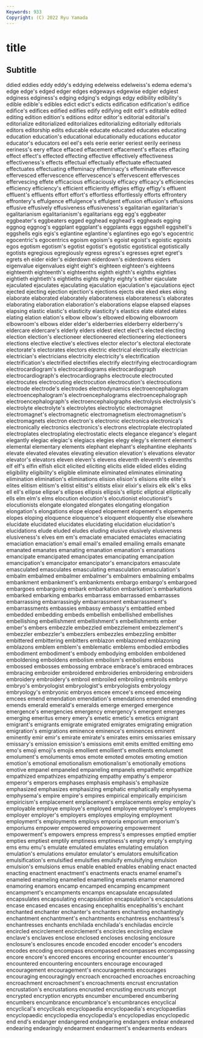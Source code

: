 ```yaml
---
Keywords: 933
Copyright: (C) 2022 Ryu Yamada
---
```



# title

## Subtitle
ddied eddies eddy
eddy's eddying edelweiss edelweiss's edema edema's edge edge's edged edger
edges edgeways edgewise edgier edgiest edginess edginess's edging edging's edgings
edgy edibility edibility's edible edible's edibles edict edict's edicts edification
edification's edifice edifice's edifices edified edifies edify edifying edit edit's
editable edited editing edition edition's editions editor editor's editorial editorial's
editorialize editorialized editorializes editorializing editorially editorials editors editorship edits educable
educate educated educates educating education education's educational educationally educations educator
educator's educators eel eel's eels eerie eerier eeriest eerily eeriness
eeriness's eery efface effaced effacement effacement's effaces effacing effect effect's
effected effecting effective effectively effectiveness effectiveness's effects effectual effectually effectuate
effectuated effectuates effectuating effeminacy effeminacy's effeminate effervesce effervesced effervescence effervescence's
effervescent effervesces effervescing effete efficacious efficaciously efficacy efficacy's efficiencies efficiency
efficiency's efficient efficiently effigies effigy effigy's effluent effluent's effluents effort
effort's effortless effortlessly efforts effrontery effrontery's effulgence effulgence's effulgent effusion
effusion's effusions effusive effusively effusiveness effusiveness's egalitarian egalitarian's egalitarianism egalitarianism's
egalitarians egg egg's eggbeater eggbeater's eggbeaters egged egghead egghead's eggheads
egging eggnog eggnog's eggplant eggplant's eggplants eggs eggshell eggshell's eggshells
egis egis's eglantine eglantine's eglantines ego ego's egocentric egocentric's egocentrics
egoism egoism's egoist egoist's egoistic egoists egos egotism egotism's egotist
egotist's egotistic egotistical egotistically egotists egregious egregiously egress egress's egresses
egret egret's egrets eh eider eider's eiderdown eiderdown's eiderdowns eiders
eigenvalue eigenvalues eight eight's eighteen eighteen's eighteens eighteenth eighteenth's eighteenths
eighth eighth's eighths eighties eightieth eightieth's eightieths eights eighty eighty's
either ejaculate ejaculated ejaculates ejaculating ejaculation ejaculation's ejaculations eject ejected
ejecting ejection ejection's ejections ejects eke eked ekes eking elaborate
elaborated elaborately elaborateness elaborateness's elaborates elaborating elaboration elaboration's elaborations elapse
elapsed elapses elapsing elastic elastic's elasticity elasticity's elastics elate elated
elates elating elation elation's elbow elbow's elbowed elbowing elbowroom elbowroom's
elbows elder elder's elderberries elderberry elderberry's eldercare eldercare's elderly elders
eldest elect elect's elected electing election election's electioneer electioneered electioneering
electioneers elections elective elective's electives elector elector's electoral electorate electorate's
electorates electors electric electrical electrically electrician electrician's electricians electricity electricity's
electrification electrification's electrified electrifies electrify electrifying electrocardiogram electrocardiogram's electrocardiograms electrocardiograph
electrocardiograph's electrocardiographs electrocute electrocuted electrocutes electrocuting electrocution electrocution's electrocutions electrode
electrode's electrodes electrodynamics electroencephalogram electroencephalogram's electroencephalograms electroencephalograph electroencephalograph's electroencephalographs electrolysis
electrolysis's electrolyte electrolyte's electrolytes electrolytic electromagnet electromagnet's electromagnetic electromagnetism electromagnetism's
electromagnets electron electron's electronic electronica electronica's electronically electronics electronics's electrons
electroplate electroplated electroplates electroplating electrostatic elects elegance elegance's elegant elegantly
elegiac elegiac's elegiacs elegies elegy elegy's element element's elemental elementary
elements elephant elephant's elephantine elephants elevate elevated elevates elevating elevation
elevation's elevations elevator elevator's elevators eleven eleven's elevens eleventh eleventh's
elevenths elf elf's elfin elfish elicit elicited eliciting elicits elide
elided elides eliding eligibility eligibility's eligible eliminate eliminated eliminates eliminating
elimination elimination's eliminations elision elision's elisions elite elite's elites elitism
elitism's elitist elitist's elitists elixir elixir's elixirs elk elk's elks
ell ell's ellipse ellipse's ellipses ellipsis ellipsis's elliptic elliptical elliptically
ells elm elm's elms elocution elocution's elocutionist elocutionist's elocutionists elongate
elongated elongates elongating elongation elongation's elongations elope eloped elopement elopement's
elopements elopes eloping eloquence eloquence's eloquent eloquently else elsewhere elucidate
elucidated elucidates elucidating elucidation elucidation's elucidations elude eluded eludes eluding
elusive elusively elusiveness elusiveness's elves em em's emaciate emaciated emaciates
emaciating emaciation emaciation's email email's emailed emailing emails emanate emanated
emanates emanating emanation emanation's emanations emancipate emancipated emancipates emancipating emancipation
emancipation's emancipator emancipator's emancipators emasculate emasculated emasculates emasculating emasculation emasculation's
embalm embalmed embalmer embalmer's embalmers embalming embalms embankment embankment's embankments
embargo embargo's embargoed embargoes embargoing embark embarkation embarkation's embarkations embarked
embarking embarks embarrass embarrassed embarrasses embarrassing embarrassingly embarrassment embarrassment's embarrassments
embassies embassy embassy's embattled embed embedded embedding embeds embellish embellished
embellishes embellishing embellishment embellishment's embellishments ember ember's embers embezzle embezzled
embezzlement embezzlement's embezzler embezzler's embezzlers embezzles embezzling embitter embittered embittering
embitters emblazon emblazoned emblazoning emblazons emblem emblem's emblematic emblems embodied
embodies embodiment embodiment's embody embodying embolden emboldened emboldening emboldens embolism
embolism's embolisms emboss embossed embosses embossing embrace embrace's embraced embraces
embracing embroider embroidered embroideries embroidering embroiders embroidery embroidery's embroil embroiled
embroiling embroils embryo embryo's embryologist embryologist's embryologists embryology embryology's embryonic
embryos emcee emcee's emceed emceeing emcees emend emendation emendation's emendations
emended emending emends emerald emerald's emeralds emerge emerged emergence emergence's
emergencies emergency emergency's emergent emerges emerging emeritus emery emery's emetic
emetic's emetics emigrant emigrant's emigrants emigrate emigrated emigrates emigrating emigration
emigration's emigrations eminence eminence's eminences eminent eminently emir emir's emirate
emirate's emirates emirs emissaries emissary emissary's emission emission's emissions emit
emits emitted emitting emo emo's emoji emoji's emojis emollient emollient's
emollients emolument emolument's emoluments emos emote emoted emotes emoting emotion
emotion's emotional emotionalism emotionalism's emotionally emotions emotive empanel empaneled empaneling
empanels empathetic empathize empathized empathizes empathizing empathy empathy's emperor emperor's
emperors emphases emphasis emphasis's emphasize emphasized emphasizes emphasizing emphatic emphatically
emphysema emphysema's empire empire's empires empirical empirically empiricism empiricism's emplacement
emplacement's emplacements employ employ's employable employe employe's employed employee employee's
employees employer employer's employers employes employing employment employment's employments employs
emporia emporium emporium's emporiums empower empowered empowering empowerment empowerment's empowers
empress empress's empresses emptied emptier empties emptiest emptily emptiness emptiness's
empty empty's emptying ems emu emu's emulate emulated emulates emulating
emulation emulation's emulations emulator emulator's emulators emulsification emulsification's emulsified emulsifies
emulsify emulsifying emulsion emulsion's emulsions emus enable enabled enables enabling
enact enacted enacting enactment enactment's enactments enacts enamel enamel's enameled
enameling enamelled enamelling enamels enamor enamored enamoring enamors encamp encamped
encamping encampment encampment's encampments encamps encapsulate encapsulated encapsulates encapsulating encapsulation
encapsulation's encapsulations encase encased encases encasing encephalitis encephalitis's enchant enchanted
enchanter enchanter's enchanters enchanting enchantingly enchantment enchantment's enchantments enchantress enchantress's
enchantresses enchants enchilada enchilada's enchiladas encircle encircled encirclement encirclement's encircles
encircling enclave enclave's enclaves enclose enclosed encloses enclosing enclosure enclosure's
enclosures encode encoded encoder encoder's encoders encodes encoding encompass encompassed
encompasses encompassing encore encore's encored encores encoring encounter encounter's encountered
encountering encounters encourage encouraged encouragement encouragement's encouragements encourages encouraging encouragingly
encroach encroached encroaches encroaching encroachment encroachment's encroachments encrust encrustation encrustation's
encrustations encrusted encrusting encrusts encrypt encrypted encryption encrypts encumber encumbered
encumbering encumbers encumbrance encumbrance's encumbrances encyclical encyclical's encyclicals encyclopaedia encyclopaedia's
encyclopaedias encyclopaedic encyclopedia encyclopedia's encyclopedias encyclopedic end end's endanger endangered
endangering endangers endear endeared endearing endearingly endearment endearment's endearments endears

